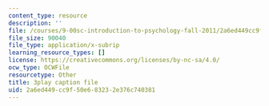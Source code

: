 ```yaml
---
content_type: resource
description: ''
file: /courses/9-00sc-introduction-to-psychology-fall-2011/2a6ed449cc9f50e683232e376c740381_QvK6YdFKMY8.vtt
file_size: 90040
file_type: application/x-subrip
learning_resource_types: []
license: https://creativecommons.org/licenses/by-nc-sa/4.0/
ocw_type: OCWFile
resourcetype: Other
title: 3play caption file
uid: 2a6ed449-cc9f-50e6-8323-2e376c740381
---
```

